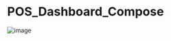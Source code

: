 # POS_Dashboard_Compose

![image](https://github.com/user-attachments/assets/303126be-fc0c-424c-a8f5-560b5cdca1e6)
